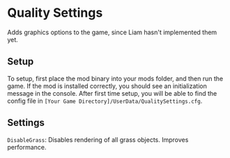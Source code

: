 # Quality Settings
Adds graphics options to the game, since Liam hasn't implemented them yet.

## Setup
To setup, first place the mod binary into your mods folder, and then run the game. If the mod is installed correctly, you should see an initialization message in the console. After first time setup, you will be able to find the config file in `[Your Game Directory]/UserData/QualitySettings.cfg`.

## Settings
`DisableGrass`: Disables rendering of all grass objects. Improves performance.
